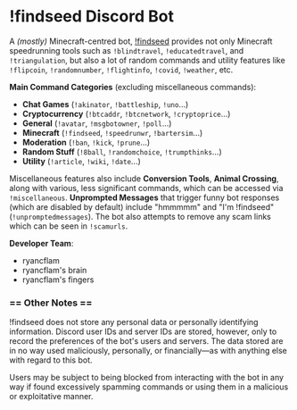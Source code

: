 # !findseed Discord Bot

A *(mostly)* Minecraft-centred bot, [!findseed](https://discord.com/oauth2/authorize?client_id=771403225840222238&permissions=473196598&scope=bot) provides not only Minecraft speedrunning tools such as `!blindtravel`, `!educatedtravel`, and `!triangulation`, but also a lot of random commands and utility features like `!flipcoin`, `!randomnumber`, `!flightinfo`, `!covid`, `!weather`, etc.

**Main Command Categories** (excluding miscellaneous commands):

- **Chat Games** (`!akinator`, `!battleship`, `!uno`...)
- **Cryptocurrency** (`!btcaddr`, `!btcnetwork`, `!cryptoprice`...)
- **General** (`!avatar`, `!msgbotowner`, `!poll`...)
- **Minecraft** (`!findseed`, `!speedrunwr`, `!bartersim`...)
- **Moderation** (`!ban`, `!kick`, `!prune`...)
- **Random Stuff** (`!8ball`, `!randomchoice`, `!trumpthinks`...)
- **Utility** (`!article`, `!wiki`, `!date`...)

Miscellaneous features also include **Conversion Tools**, **Animal Crossing**, along with various, less significant commands, which can be accessed via `!miscellaneous`. **Unprompted Messages** that trigger funny bot responses (which are disabled by default) include "hmmmmm" and "I'm !findseed" (`!unpromptedmessages`). The bot also attempts to remove any scam links which can be seen in `!scamurls`.

**Developer Team**:
- ryancflam
- ryancflam's brain
- ryancflam's fingers

### == Other Notes ==

!findseed does not store any personal data or personally identifying information. Discord user IDs and server IDs are stored, however, only to record the preferences of the bot's users and servers. The data stored are in no way used maliciously, personally, or financially—as with anything else with regard to this bot.

Users may be subject to being blocked from interacting with the bot in any way if found excessively spamming commands or using them in a malicious or exploitative manner.
